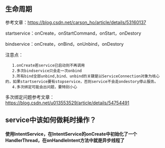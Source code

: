 ## 生命周期
参考文章：https://blog.csdn.net/carson_ho/article/details/53160137

startservice：onCreate，onStartCommand，onStart，onDestory

bindservice：onCreate，onBind，onUnbind，onDestory

注意点：   
       
       1.onCreate若service已启动则不再调用
       2.多次bindservice只会走一次onbind
       3.所有bind全部unbind,bind、unbind的关键是以ServiceConnection对象为核心的，如果startservice要有stopservice，否则service不会走ondestory停止服务。
       4.多次绑定可能会出问题，要特别小心
       
多次绑定问题参考文章：https://blog.csdn.net/u013553529/article/details/54754491
## service中该如何做耗时操作？
#### 使用IntentService，在IntentService的onCreate中初始化了一个HandlerThread，在onHandleIntent方法中就是异步线程了

